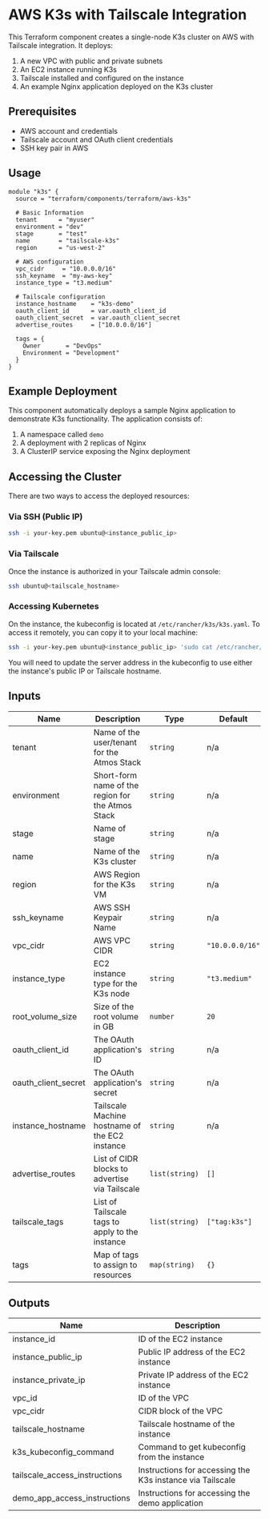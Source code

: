 # AWS K3s with Tailscale Integration

This Terraform component creates a single-node K3s cluster on AWS with Tailscale integration. It deploys:

1. A new VPC with public and private subnets
2. An EC2 instance running K3s
3. Tailscale installed and configured on the instance
4. An example Nginx application deployed on the K3s cluster

## Prerequisites

- AWS account and credentials
- Tailscale account and OAuth client credentials
- SSH key pair in AWS

## Usage

```hcl
module "k3s" {
  source = "terraform/components/terraform/aws-k3s"

  # Basic Information
  tenant      = "myuser"
  environment = "dev"
  stage       = "test"
  name        = "tailscale-k3s"
  region      = "us-west-2"
  
  # AWS configuration
  vpc_cidr     = "10.0.0.0/16"
  ssh_keyname  = "my-aws-key"
  instance_type = "t3.medium"
  
  # Tailscale configuration
  instance_hostname    = "k3s-demo"
  oauth_client_id      = var.oauth_client_id
  oauth_client_secret  = var.oauth_client_secret
  advertise_routes     = ["10.0.0.0/16"]
  
  tags = {
    Owner       = "DevOps"
    Environment = "Development"
  }
}
```

## Example Deployment

This component automatically deploys a sample Nginx application to demonstrate K3s functionality. The application consists of:

1. A namespace called `demo`
2. A deployment with 2 replicas of Nginx
3. A ClusterIP service exposing the Nginx deployment

## Accessing the Cluster

There are two ways to access the deployed resources:

### Via SSH (Public IP)

```bash
ssh -i your-key.pem ubuntu@<instance_public_ip>
```

### Via Tailscale

Once the instance is authorized in your Tailscale admin console:

```bash
ssh ubuntu@<tailscale_hostname>
```

### Accessing Kubernetes

On the instance, the kubeconfig is located at `/etc/rancher/k3s/k3s.yaml`. To access it remotely, you can copy it to your local machine:

```bash
ssh -i your-key.pem ubuntu@<instance_public_ip> 'sudo cat /etc/rancher/k3s/k3s.yaml' > kubeconfig.yaml
```

You will need to update the server address in the kubeconfig to use either the instance's public IP or Tailscale hostname.

## Inputs

| Name | Description | Type | Default | Required |
|------|-------------|------|---------|:--------:|
| tenant | Name of the user/tenant for the Atmos Stack | `string` | n/a | yes |
| environment | Short-form name of the region for the Atmos Stack | `string` | n/a | yes |
| stage | Name of stage | `string` | n/a | yes |
| name | Name of the K3s cluster | `string` | n/a | yes |
| region | AWS Region for the K3s VM | `string` | n/a | yes |
| ssh_keyname | AWS SSH Keypair Name | `string` | n/a | yes |
| vpc_cidr | AWS VPC CIDR | `string` | `"10.0.0.0/16"` | no |
| instance_type | EC2 instance type for the K3s node | `string` | `"t3.medium"` | no |
| root_volume_size | Size of the root volume in GB | `number` | `20` | no |
| oauth_client_id | The OAuth application's ID | `string` | n/a | yes |
| oauth_client_secret | The OAuth application's secret | `string` | n/a | yes |
| instance_hostname | Tailscale Machine hostname of the EC2 instance | `string` | n/a | yes |
| advertise_routes | List of CIDR blocks to advertise via Tailscale | `list(string)` | `[]` | no |
| tailscale_tags | List of Tailscale tags to apply to the instance | `list(string)` | `["tag:k3s"]` | no |
| tags | Map of tags to assign to resources | `map(string)` | `{}` | no |

## Outputs

| Name | Description |
|------|-------------|
| instance_id | ID of the EC2 instance |
| instance_public_ip | Public IP address of the EC2 instance |
| instance_private_ip | Private IP address of the EC2 instance |
| vpc_id | ID of the VPC |
| vpc_cidr | CIDR block of the VPC |
| tailscale_hostname | Tailscale hostname of the instance |
| k3s_kubeconfig_command | Command to get kubeconfig from the instance |
| tailscale_access_instructions | Instructions for accessing the K3s instance via Tailscale |
| demo_app_access_instructions | Instructions for accessing the demo application | 